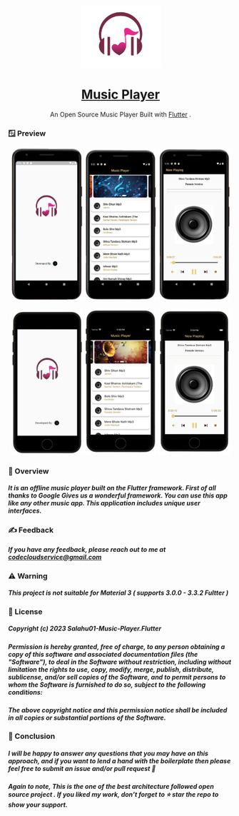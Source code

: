 

<p align="center">
  <a align="center" href="">
    <img src="https://github.com/AdityaRaj9889/musicPlayer/blob/main/screenshot/logo.png?raw=true"
      width="180px"
      alt="Musician Player logo "
    />
    <h1 align="center">Music Player</h1>
  </a>
</p>

<p align="center">
   An Open Source Music Player Built with
  <a href="https://flutter.dev/">Flutter</a> .
</p>

### 🪟 Preview

<p align="center">
  <img
    title="Splash Screen"
    alt="Android Splash Screen" src="https://github.com/AdityaRaj9889/musicPlayer/blob/main/screenshot/as1.png?raw=true"
    width="32%"
  />
  <img
    title="Songs List - Home Screen"
    alt="Android Home screen" src="https://github.com/AdityaRaj9889/musicPlayer/blob/main/screenshot/as2.png?raw=true"
    width="32%"
  />
  <img
    title="Player Screen"
    alt='Android Player screen' src="https://github.com/AdityaRaj9889/musicPlayer/blob/main/screenshot/as3.png?raw=true"
    width="32%"
  />
</p>

<p align="center">
  <img
    title="Splash Screen"
    alt="ios Splash Screen" src="https://github.com/AdityaRaj9889/musicPlayer/blob/main/screenshot/is1.png?raw=true"
    width="32%"
  />
  <img
    title="Songs List - Home Screen"
    alt="ios Home screen" src="https://github.com/AdityaRaj9889/musicPlayer/blob/main/screenshot/is2.png?raw=true"
    width="32%"
  />
  <img
    title="Player Screen"
    alt='ios Player screen' src="https://github.com/AdityaRaj9889/musicPlayer/blob/main/screenshot/is3.png?raw=true"
    width="32%"
  />
</p>

### 🎯 Overview
##### It is an offline music player built on the Flutter framework. First of all thanks to Google Gives us a wonderful framework. You can use this app like any other music app. This application includes unique user interfaces.

### ✍️ Feedback
##### If you have any feedback, please reach out to me at codecloudservice@gmail.com

### ⚠️ Warning

##### This project is not suitable for Material 3 ( supports 3.0.0 - 3.3.2 Fultter )

### 🔑 License


##### Copyright (c) 2023 Salahu01-Music-Player.Flutter


##### Permission is hereby granted, free of charge, to any person obtaining a copy of this software and associated documentation files (the "Software"), to deal in the Software without restriction, including without limitation the rights to use, copy, modify, merge, publish, distribute, sublicense, and/or sell copies of the Software, and to permit persons to whom the Software is furnished to do so, subject to the following conditions: 

##### The above copyright notice and this permission notice shall be included in all copies or substantial portions of the Software.

### 📍 Conclusion

##### I will be happy to answer any questions that you may have on this approach, and if you want to lend a hand with the boilerplate then please feel free to submit an issue and/or pull request 🙂

##### Again to note, This is the one of the best architecture followed open source project . If you liked my work, don’t forget to ⭐ star the repo to show your support.
